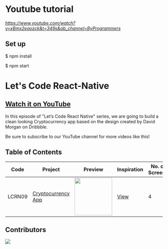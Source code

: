# Youtube tutorial

_https://www.youtube.com/watch?v=xBmx2eaozck&t=349s&ab_channel=ByProgrammers_

## Set up

  $ npm install

  $ npm start

# Let's Code React-Native

## [Watch it on YouTube](http://bit.ly/ByProgrammersYT)

In this episode of "Let’s Code React Native" series, we are going to build a clean looking Cryptocurrency app based on the design created by David Morgan on Dribbble.

Be sure to subscribe to our YouTube channel for more videos like this!

## Table of Contents

| Code | Project | Preview | Inspiration | No. of Screens |
| ------ | ------ | ------ | ------ | ------ |
| LCRN09 | [Cryptocurrency App](https://youtu.be/xBmx2eaozck) | <img src="https://cdn.dribbble.com/users/3712718/screenshots/14896748/media/46be264ccd9a8a2c05691e657be48167.png?compress=1&resize=1200x900" width="120" /> | [View](https://dribbble.com/shots/14896748-Cryptocoin-App-concept) | 4 |

## Contributors

<a href="https://github.com/byprogrammers/lets-code-react-native/graphs/contributors">
  <img src="https://contributors-img.web.app/image?repo=byprogrammers/lets-code-react-native" />
</a>

